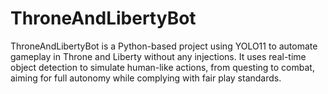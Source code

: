 # ThroneAndLibertyBot
ThroneAndLibertyBot is a Python-based project using YOLO11 to automate gameplay in Throne and Liberty without any injections. It uses real-time object detection to simulate human-like actions, from questing to combat, aiming for full autonomy while complying with fair play standards.
